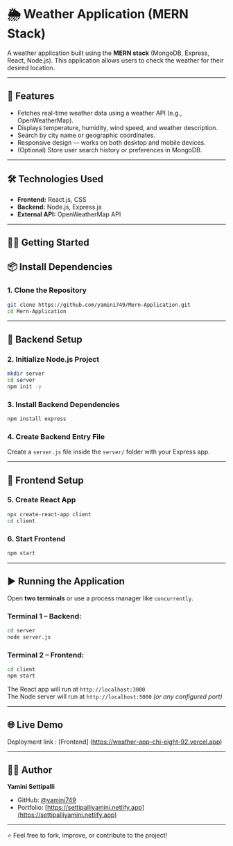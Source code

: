# 🌦️ Weather Application (MERN Stack)

A weather application built using the **MERN stack** (MongoDB, Express, React, Node.js). This application allows users to check the weather for their desired location.

---

## 🚀 Features

- Fetches real-time weather data using a weather API (e.g., OpenWeatherMap).
- Displays temperature, humidity, wind speed, and weather description.
- Search by city name or geographic coordinates.
- Responsive design — works on both desktop and mobile devices.
- (Optional) Store user search history or preferences in MongoDB.

---

## 🛠️ Technologies Used

- **Frontend:** React.js, CSS  
- **Backend:** Node.js, Express.js  
- **External API:** OpenWeatherMap API  

---

## 🧑‍💻 Getting Started

## 📦 Install Dependencies

### 1. Clone the Repository

```bash
git clone https://github.com/yamini749/Mern-Application.git
cd Mern-Application
```

---

## 🔧 Backend Setup

### 2. Initialize Node.js Project

```bash
mkdir server
cd server
npm init -y
```

### 3. Install Backend Dependencies

```bash
npm install express
```

### 4. Create Backend Entry File

Create a `server.js` file inside the `server/` folder with your Express app.

---

## 🎨 Frontend Setup

### 5. Create React App

```bash
npx create-react-app client
cd client
```

### 6. Start Frontend

```bash
npm start
```

---

## ▶️ Running the Application

Open **two terminals** or use a process manager like `concurrently`.

### Terminal 1 – Backend:

```bash
cd server
node server.js
```

### Terminal 2 – Frontend:

```bash
cd client
npm start
```

The React app will run at `http://localhost:3000`  
The Node server will run at `http://localhost:5000` *(or any configured port)*

---

## 🌐 Live Demo

Deployment link : [Frontend] (https://weather-app-chi-eight-92.vercel.app)

---

## 🙋‍♀️ Author

**Yamini Settipalli**

- GitHub: [@yamini749](https://github.com/yamini749)  
- Portfolio: [https://settipalliyamini.netlify.app](https://settipalliyamini.netlify.app)

---

⭐ Feel free to fork, improve, or contribute to the project!
